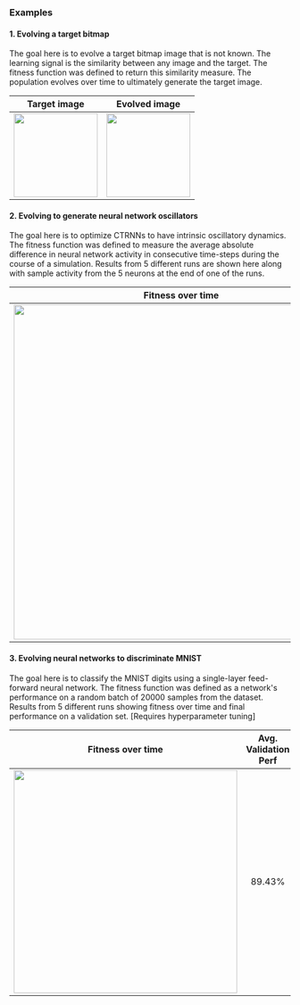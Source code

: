 ### Examples

#### 1. Evolving a target bitmap

The goal here is to evolve a target bitmap image that is not known. The learning signal is the similarity between any image and the target. The fitness function was defined to return this similarity measure. The population evolves over time to ultimately generate the target image.

Target image               |  Evolved image
:-------------------------:|:-------------------------:
<img src="https://github.com/madvn/TFSearch/blob/master/examples/evolImage/targetImage.bmp" width="150"/>  |  <img src="https://github.com/madvn/TFSearch/blob/master/examples/evolImage/bestEvolvedImage.bmp" width="150"/>



#### 2. Evolving to generate neural network oscillators

The goal here is to optimize CTRNNs to have intrinsic oscillatory dynamics. The fitness function was defined to measure the average absolute difference in neural network activity in consecutive time-steps during the course of a simulation. Results from 5 different runs are shown here along with sample activity from the 5 neurons at the end of one of the runs.

Fitness over time               |  Evolved oscillator
:-------------------------:|:-------------------------:
<img src="https://github.com/madvn/TFSearch/blob/master/examples/CTRNN_oscillator/results/fitsvsGens.png" width="600"/>  |  <img src="https://github.com/madvn/TFSearch/blob/master/examples/CTRNN_oscillator/results/outputs.png" width="600"/>



#### 3. Evolving neural networks to discriminate MNIST

The goal here is to classify the MNIST digits using a single-layer feed-forward neural network. The fitness function was defined as a network's performance on a random batch of 20000 samples from the dataset. Results from 5 different runs showing fitness over time and final performance on a validation set. [Requires hyperparameter tuning]


Fitness over time               |  Avg. Validation Perf
:-------------------------:|:-------------------------:
<img src="https://github.com/madvn/TFSearch/blob/master/examples/MNIST/results/fitsvsGens.png" width="400"/>  |  89.43%
